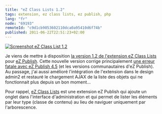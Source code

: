 ```yaml
---
title: "eZ Class Lists 1.2"
tags: extension, ez class lists, ez publish, php
lang: "fr"
node: "69193"
remoteId: "c9d1cb9053602110dca0a95410d6f74b"
published: 2011-06-22T22:51:23+02:00
---
```

<a href="/images/screenshot-ez-class-list-1-2.png"><img src="/images/660x/screenshot-ez-class-list-1-2.png" alt="Screenshot eZ Class List 1.2">
</a>

Je viens de mettre à disposition [la version 1.2 de l'extension eZ Class Lists](http://projects.ez.no/ezclasslists/downloads/ez_class_lists_1_2) pour [eZ Publish](/tag/ez-publish). Cette nouvelle version corrige principalement [une erreur fatale avec eZ Publish 4.5](http://share.ez.no/forums/extensions/ez-classlists-and-ez-4.5) (et les versions communautaires d'eZ Publish). Au passage, j'ai aussi amélioré l'intégration de l'extension dans le design admin2 et restauré le chargement AJAX de la liste des objets qui ne fonctionnait plus depuis un bon moment...


Pour rappel, [eZ Class Lists](http://projects.ez.no/ezclasslists) est une extension eZ Publish qui ajoute un onglet dans l'interface d'administration et qui permet de lister les éléments par leur type (classe de contenu) au lieu de naviguer uniquement par l'arborescence.

